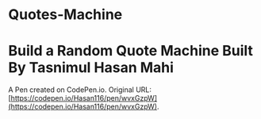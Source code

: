 # Quotes-Machine
# Build a Random Quote Machine Built By Tasnimul Hasan Mahi  
A Pen created on CodePen.io. Original URL: [https://codepen.io/Hasan116/pen/wvxGzpW](https://codepen.io/Hasan116/pen/wvxGzpW).
